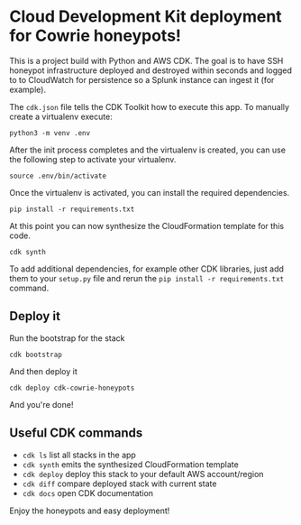 # Cloud Development Kit deployment for Cowrie honeypots!

This is a project build with Python and AWS CDK. The goal is to have SSH honeypot infrastructure deployed and destroyed within seconds and logged to to CloudWatch for persistence so a Splunk instance can ingest it (for example).

The `cdk.json` file tells the CDK Toolkit how to execute this app.
To manually create a virtualenv execute:

```
python3 -m venv .env
```

After the init process completes and the virtualenv is created, you can use the following
step to activate your virtualenv.

```
source .env/bin/activate
```

Once the virtualenv is activated, you can install the required dependencies.

```
pip install -r requirements.txt
```

At this point you can now synthesize the CloudFormation template for this code.

```
cdk synth
```

To add additional dependencies, for example other CDK libraries, just add
them to your `setup.py` file and rerun the `pip install -r requirements.txt`
command.

## Deploy it
Run the bootstrap for the stack

```
cdk bootstrap
```

And then deploy it

```
cdk deploy cdk-cowrie-honeypots
```

And you're done!

## Useful CDK commands

 * `cdk ls`          list all stacks in the app
 * `cdk synth`       emits the synthesized CloudFormation template
 * `cdk deploy`      deploy this stack to your default AWS account/region
 * `cdk diff`        compare deployed stack with current state
 * `cdk docs`        open CDK documentation

Enjoy the honeypots and easy deployment!
